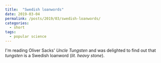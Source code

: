 ```yaml
---
title:  "Swedish loanwords"
date: 2019-03-04
permalink: /posts/2019/03/swedish-loanwords/
categories:
  - short
tags:
  - popular science
---
```


I'm reading Oliver Sacks' _Uncle Tungsten_ and was delighted to find out that _tungsten_ is a Swedish loanword (_lit. heavy stone_).
